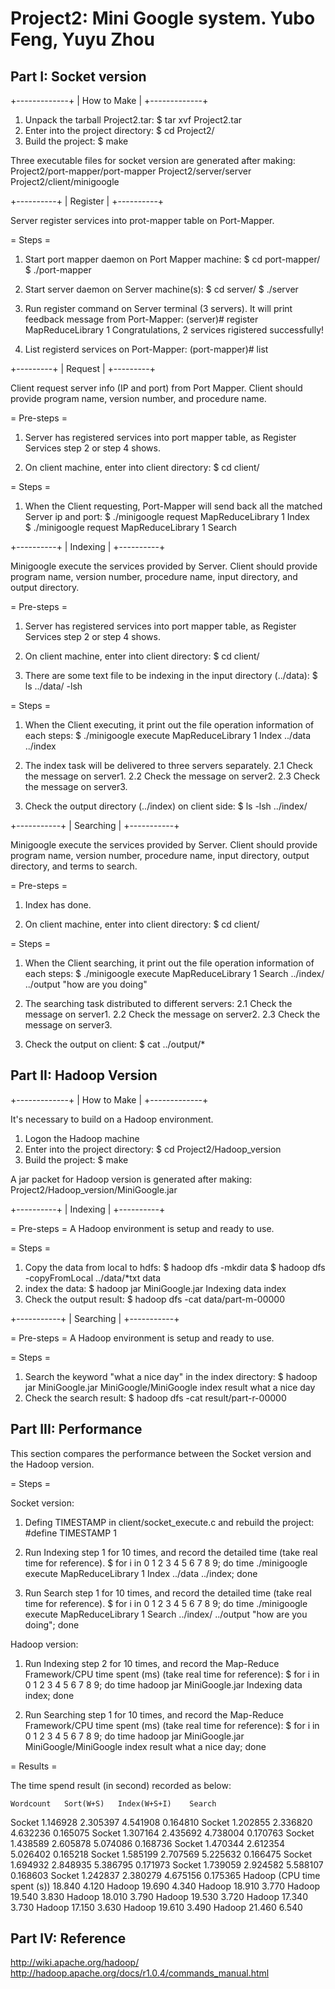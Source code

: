 Project2: Mini Google system.
Yubo Feng, Yuyu Zhou
========


Part I: Socket version
----------------------

+-------------+
| How to Make |
+-------------+

1. Unpack the tarball Project2.tar:
$ tar xvf Project2.tar
2. Enter into the project directory:
$ cd Project2/
3. Build the project:
$ make

Three executable files for socket version are generated after making:
Project2/port-mapper/port-mapper
Project2/server/server
Project2/client/minigoogle

+----------+
| Register |
+----------+

Server register services into prot-mapper table on Port-Mapper.

= Steps =

1. Start port mapper daemon on Port Mapper machine: 
$ cd port-mapper/
$ ./port-mapper 

2. Start server daemon on Server machine(s):
$ cd server/
$ ./server 

3. Run register command on Server terminal (3 servers). It will print feedback message from Port-Mapper:
(server)# register MapReduceLibrary 1
Congratulations, 2 services rigistered successfully!

4. List registerd services on Port-Mapper:
(port-mapper)# list

+---------+
| Request |
+---------+

Client request server info (IP and port) from Port Mapper. Client should provide program name,
version number, and procedure name.
   
= Pre-steps =
1. Server has registered services into port mapper table, as Register Services step 2 or step 4 shows.

2. On client machine, enter into client directory:
$ cd client/

= Steps =
1. When the Client requesting, Port-Mapper will send back all the matched Server ip and port:
$ ./minigoogle request MapReduceLibrary 1 Index                             
$ ./minigoogle request MapReduceLibrary 1 Search

+----------+
| Indexing |
+----------+

Minigoogle execute the services provided by Server. Client should provide program name,
version number, procedure name, input directory, and output directory.

= Pre-steps =
1. Server has registered services into port mapper table, as Register Services step 2 or step 4 shows.

2. On client machine, enter into client directory:
$ cd client/

3. There are some text file to be indexing in the input directory (../data):
$ ls ../data/ -lsh

= Steps =
1. When the Client executing, it print out the file operation information of each steps:
$ ./minigoogle execute MapReduceLibrary 1 Index ../data ../index

2. The index task will be delivered to three servers separately.
2.1 Check the message on server1.
2.2 Check the message on server2.
2.3 Check the message on server3.

3. Check the output directory (../index) on client side:
$ ls -lsh ../index/


+-----------+
| Searching |
+-----------+

Minigoogle execute the services provided by Server. Client should provide program name,
version number, procedure name, input directory, output directory, and terms to search.

= Pre-steps =

1. Index has done.

2. On client machine, enter into client directory:
$ cd client/

= Steps =
1. When the Client searching, it print out the file operation information of each steps:
$ ./minigoogle execute MapReduceLibrary 1 Search ../index/ ../output "how are you doing"

2. The searching task distributed to different servers:
2.1 Check the message on server1.
2.2 Check the message on server2.
2.3 Check the message on server3.

3. Check the output on client:
$ cat ../output/*


Part II: Hadoop Version
-----------------------

+-------------+
| How to Make |
+-------------+

It's necessary to build on a Hadoop environment.

1. Logon the Hadoop machine
2. Enter into the project directory:
$ cd Project2/Hadoop_version
3. Build the project:
$ make

A jar packet for Hadoop version is generated after making:
Project2/Hadoop_version/MiniGoogle.jar

+----------+
| Indexing |
+----------+

= Pre-steps =
A Hadoop environment is setup and ready to use.

= Steps =
1. Copy the data from local to hdfs:
$ hadoop dfs -mkdir data
$ hadoop dfs -copyFromLocal ../data/*txt data
2. index the data:
$ hadoop jar MiniGoogle.jar Indexing data index
3. Check the output result:
$ hadoop dfs -cat data/part-m-00000


+-----------+
| Searching |
+-----------+

= Pre-steps =
A Hadoop environment is setup and ready to use.

= Steps =
1. Search the keyword "what a nice day" in the index directory:
$ hadoop jar MiniGoogle.jar MiniGoogle/MiniGoogle index result what a nice day
2. Check the search result:
$ hadoop dfs -cat result/part-r-00000

Part III: Performance
---------------------

This section compares the performance between the Socket version and the Hadoop version.

= Steps = 

Socket version:

1. Defing TIMESTAMP in client/socket_execute.c and rebuild the project:
   #define TIMESTAMP 1

2. Run Indexing step 1 for 10 times, and record the detailed time (take real time for reference).
$ for i in 0 1 2 3 4 5 6 7 8 9; do time ./minigoogle execute MapReduceLibrary 1 Index ../data ../index; done

3. Run Search step 1 for 10 times, and record the detailed time (take real time for reference).
$ for i in 0 1 2 3 4 5 6 7 8 9; do time ./minigoogle execute MapReduceLibrary 1 Search ../index/ ../output "how are you doing"; done

Hadoop version:

1. Run Indexing step 2 for 10 times, and record the Map-Reduce Framework/CPU time spent (ms) (take real time for reference):
$ for i in 0 1 2 3 4 5 6 7 8 9; do time hadoop jar MiniGoogle.jar Indexing data index; done

2. Run Searching step 1 for 10 times, and record the Map-Reduce Framework/CPU time spent (ms) (take real time for reference):
$ for i in 0 1 2 3 4 5 6 7 8 9; do time hadoop jar MiniGoogle.jar MiniGoogle/MiniGoogle index result what a nice day; done

= Results =

The time spend result (in second) recorded as below:

	Wordcount	Sort(W+S)	Index(W+S+I)	Search
Socket	1.146928	2.305397	4.541908	0.164810
Socket	1.202855	2.336820	4.632236	0.165075
Socket	1.307164	2.435692	4.738004	0.170763
Socket	1.438589	2.605878	5.074086	0.168736
Socket	1.470344	2.612354	5.026402	0.165218
Socket	1.585199	2.707569	5.225632	0.166475
Socket	1.694932	2.848935	5.386795	0.171973
Socket	1.739059	2.924582	5.588107	0.168603
Socket	1.242837	2.380279	4.675156	0.175365
Hadoop	(CPU time spent (s))		18.840		4.120
Hadoop					19.690		4.340
Hadoop					18.910		3.770
Hadoop					19.540		3.830
Hadoop					18.010		3.790
Hadoop					19.530		3.720
Hadoop					17.340		3.730
Hadoop					17.150		3.630
Hadoop					19.610		3.490
Hadoop					21.460		6.540

Part IV: Reference
------------------

http://wiki.apache.org/hadoop/
http://hadoop.apache.org/docs/r1.0.4/commands_manual.html

